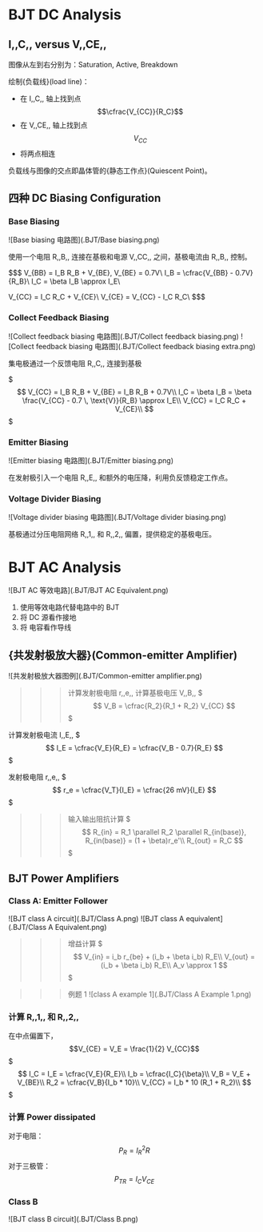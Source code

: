 # BJT DC Analysis

## I,,C,, versus V,,CE,,

图像从左到右分别为：Saturation, Active, Breakdown

绘制{负载线}(load line)：
- 在 I,,C,, 轴上找到点 $$\cfrac{V_{CC}}{R_C}$$
- 在 V,,CE,, 轴上找到点 $$V_{CC}$$
- 将两点相连

负载线与图像的交点即晶体管的{静态工作点}(Quiescent Point)。

## 四种 DC Biasing Configuration

### Base Biasing

![Base biasing 电路图](.BJT/Base biasing.png)

使用一个电阻 R,,B,, 连接在基极和电源 V,,CC,, 之间，基极电流由 R,,B,, 控制。

$$$
V_{BB} = I_B R_B + V_{BE}, V_{BE} = 0.7V\\
I_B = \cfrac{V_{BB} - 0.7V}{R_B}\\
I_C = \beta I_B \approx I_E\\

V_{CC} = I_C R_C + V_{CE}\\
V_{CE} = V_{CC} - I_C R_C\\
$$$

### Collect Feedback Biasing

![Collect feedback biasing 电路图](.BJT/Collect feedback biasing.png)
![Collect feedback biasing 电路图](.BJT/Collect feedback biasing extra.png)

集电极通过一个反馈电阻 R,,C,,​ 连接到基极

$$$
V_{CC} = I_B R_B + V_{BE} = I_B R_B + 0.7V\\
I_C = \beta I_B = \beta \frac{V_{CC} - 0.7 \, \text{V}}{R_B} \approx I_E\\
V_{CC} = I_C R_C + V_{CE}\\
$$$

### Emitter Biasing

![Emitter biasing 电路图](.BJT/Emitter biasing.png)

在发射极引入一个电阻 R,,E,, 和额外的电压降​，利用负反馈稳定工作点。

### Voltage Divider Biasing

![Voltage divider biasing 电路图](.BJT/Voltage divider biasing.png)

基极通过分压电阻网络 R,,1,,​ 和 R,,2,,​ 偏置，提供稳定的基极电压。

# BJT AC Analysis

![BJT AC 等效电路](.BJT/BJT AC Equivalent.png)

1. 使用等效电路代替电路中的 BJT
2. 将 DC 源看作接地
3. 将 电容看作导线

## {共发射极放大器}(Common-emitter Amplifier)

![共发射极放大器图例](.BJT/Common-emitter amplifier.png)

>>>计算发射极电阻 r,,e,,
计算基极电压 V,,B,,
$$$
V_B = \cfrac{R_2}{R_1 + R_2} V_{CC}
$$$

计算发射极电流 I,,E,,
$$$
I_E = \cfrac{V_E}{R_E} = \cfrac{V_B - 0.7}{R_E}
$$$

发射极电阻 r,,e,,
$$$
r_e = \cfrac{V_T}{I_E} = \cfrac{26 mV}{I_E}
$$$
>>>

>>>输入输出阻抗计算
$$$
R_{in} = R_1 \parallel R_2 \parallel R_{in(base)}, R_{in(base)} = (1 + \beta)r_e'\\
R_{out} = R_C
$$$
>>>

## BJT Power Amplifiers

### Class A: Emitter Follower

![BJT class A circuit](.BJT/Class A.png)
![BJT class A equivalent](.BJT/Class A Equivalent.png)

>>>增益计算
$$$
V_{in} = i_b r_{be} + (i_b + \beta i_b) R_E\\
V_{out} = (i_b + \beta i_b) R_E\\
A_v \approx 1
$$$
>>>

>>>例题 1
![class A example 1](.BJT/Class A Example 1.png)

### 计算 R,,1,, 和 R,,2,,
在中点偏置下，$$V_{CE} = V_E = \frac{1}{2} V_{CC}$$
$$$
I_C = I_E = \cfrac{V_E}{R_E}\\
I_b = \cfrac{I_C}{\beta}\\
V_B = V_E + V_{BE}\\
R_2 = \cfrac{V_B}{I_b * 10}\\
V_{CC} = I_b * 10 (R_1 + R_2)\\
$$$

### 计算 Power dissipated
对于电阻：$$P_R = I_R^2 R$$
对于三极管：$$P_{TR} = I_C V_{CE}$$
>>>

### Class B

![BJT class B circuit](.BJT/Class B.png)

